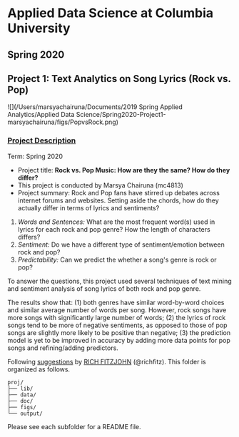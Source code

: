 # Applied Data Science at Columbia University
## Spring 2020
## Project 1: Text Analytics on Song Lyrics (Rock vs. Pop)

![](/Users/marsyachairuna/Documents/2019 Spring Applied Analytics/Applied Data Science/Spring2020-Project1-marsyachairuna/figs/PopvsRock.png)

### [Project Description](doc/)
Term: Spring 2020

+ Project title: **Rock vs. Pop Music: How are they the same? How do they differ?**
+ This project is conducted by Marsya Chairuna (mc4813)
+ Project summary: Rock and Pop fans have stirred up debates across internet forums and websites. Setting aside the chords, how do they actually differ in terms of lyrics and sentiments?

1. *Words and Sentences:* What are the most frequent word(s) used in lyrics for each rock and pop genre? How the length of characters differs?
2. *Sentiment:* Do we have a different type of sentiment/emotion between rock and pop?
3. *Predictability:* Can we predict the whether a song's genre is rock or pop? 

To answer the questions, this project used several techniques of text mining and sentiment analysis of song lyrics of both rock and pop genre. 

The results show that: (1) both genres have similar word-by-word choices and similar average number of words per song. However, rock songs have more songs with significantly large number of words; (2) the lyrics of rock songs tend to be more of negative sentiments, as opposed to those of pop songs are slightly more likely to be positive than negative; (3) the prediction model is yet to be improved in accuracy by adding more data points for pop songs and refining/adding predictors. 


Following [suggestions](http://nicercode.github.io/blog/2013-04-05-projects/) by [RICH FITZJOHN](http://nicercode.github.io/about/#Team) (@richfitz). This folder is organized as follows.

```
proj/
├── lib/
├── data/
├── doc/
├── figs/
└── output/
```

Please see each subfolder for a README file.
